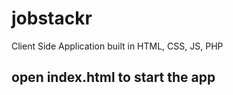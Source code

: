 # jobstackr

Client Side Application built in HTML, CSS, JS, PHP

## open index.html to start the app

## 